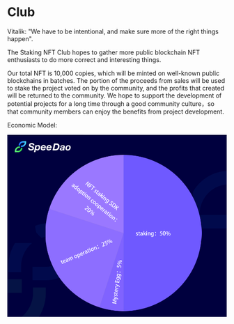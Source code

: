 # Club

Vitalik: "We have to be intentional, and make sure more of the right things happen".

The Staking NFT Club hopes to gather more public blockchain NFT enthusiasts to do more correct and interesting things.

Our total NFT is 10,000 copies, which will be minted on well-known public blockchains in batches. The portion of the proceeds from sales will be used to stake the project voted on by the community, and the profits that created will be returned to the community. We hope to support the development of potential projects for a long time through a good community culture，so that community members can enjoy the benefits from project development.

Economic Model:

![](../.gitbook/assets/WechatIMG174.png)
